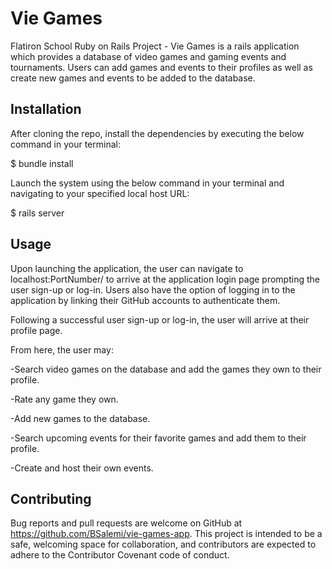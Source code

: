 # Vie Games 

Flatiron School Ruby on Rails Project - Vie Games is a rails application which provides a database of video games and gaming events and tournaments. Users can add games and events to their profiles as well as create new games and events to be added to the database. 

## Installation 

After cloning the repo, install the dependencies by executing the below command in your terminal:

$ bundle install

Launch the system using the below command in your terminal and navigating to your specified local host URL:

$ rails server

## Usage 

Upon launching the application, the user can navigate to localhost:PortNumber/ to arrive at the application login page prompting the user sign-up or log-in. Users also have the option of logging in to the application by linking their GitHub accounts to authenticate them.

Following a successful user sign-up or log-in, the user will arrive at their profile page.

From here, the user may:

  -Search video games on the database and add the games they own to their profile.
  
  -Rate any game they own.
  
  -Add new games to the database.
  
  -Search upcoming events for their favorite games and add them to their profile.
  
  -Create and host their own events.


## Contributing 

Bug reports and pull requests are welcome on GitHub at https://github.com/BSalemi/vie-games-app. This project is intended to be a safe, welcoming space for collaboration, and contributors are expected to adhere to the Contributor Covenant code of conduct.
